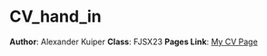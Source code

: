 # CV_hand_in

**Author**: Alexander Kuiper
**Class**: FJSX23
**Pages Link**: [My CV Page](https://regni.github.io/dynamic-CV/)
